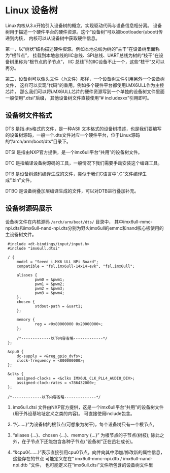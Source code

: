 # Linux 设备树

Linux内核从3.x开始引入设备树的概念，实现驱动代码与设备信息相分离。 设备树用于描述一个硬件平台的硬件资源。这个“设备树”可以被bootloader(uboot)传递到内核， 内核可以从设备树中获取硬件信息。

第一，以“树状”结构描述硬件资源。例如本地总线为树的“主干”在设备树里面称为“根节点”， 挂载到本地总线的IIC总线、SPI总线、UART总线为树的“枝干”在设备树里称为“根节点的子节点”， IIC 总线下的IIC设备不止一个，这些“枝干”又可以再分。

第二，设备树可以像头文件（.h文件）那样，一个设备树文件引用另外一个设备树文件， 这样可以实现“代码”的重用。例如多个硬件平台都使用i.MX6ULL作为主控芯片， 那么我们可以将i.MX6ULL芯片的硬件资源写到一个单独的设备树文件里面一般使用“.dtsi”后缀， 其他设备树文件直接使用“# includexxx”引用即可。

## 设备树文件格式
DTS 是指.dts格式的文件，是一种ASII 文本格式的设备树描述，也是我们要编写的设备树源码，一般一个.dts文件对应一个硬件平台，位于Linux源码的“/arch/arm/boot/dts”目录下。

DTSI 是指由NXP官方提供，是一个imx6ull平台“共用”的设备树文件。

DTC 是指编译设备树源码的工具，一般情况下我们需要手动安装这个编译工具。

DTB 是设备树源码编译生成的文件，类似于我们C语言中“.C”文件编译生成“.bin”文件。

DTBO 是设备树叠加层编译生成的文件，可以对DTB进行叠加补充。

## 设备树源码展示

设备树文件在内核源码 `/arch/arm/boot/dts/` 目录中， 其中imx6ull-mmc-npi.dts和imx6ull-nand-npi.dts分别为野火imx6ull的emmc和nand核心板使用的主设备树文件。

```dts
 #include <dt-bindings/input/input.h>
 #include "imx6ull.dtsi"

 / {
     model = "Seeed i.MX6 ULL NPi Board";
     compatible = "fsl,imx6ull-14x14-evk", "fsl,imx6ull";

     aliases {
             pwm0 = &pwm1;
             pwm1 = &pwm2;
             pwm2 = &pwm3;
             pwm3 = &pwm4;
     };
     chosen {
             stdout-path = &uart1;
     };

     memory {
             reg = <0x80000000 0x20000000>;
     };

     /*-------------以下内容省略-------------*/
 };

 &cpu0 {
     dc-supply = <&reg_gpio_dvfs>;
     clock-frequency = <800000000>;
 };

 &clks {
     assigned-clocks = <&clks IMX6UL_CLK_PLL4_AUDIO_DIV>;
     assigned-clock-rates = <786432000>;
 };

 /*-------------以下内容省略--------------*/
```

1. imx6ull.dtsi 文件由NXP官方提供，这是一个imx6ull平台“共用”的设备树文件(用于外设基地址定义之类的内容)。 可直接使用include包含。

2. “/{……}”为设备树的根节点(可想象为树干)，每个设备树只有一个根节点。

3. “aliases {…}、chosen {…}、memory {…}” 为根节点的子节点(树枝); 除此之外，在子节点下还能包含各种子节点(“设备树”正在茁壮成长)。

4. “&cpu0{……}”表示直接引用cpu0节点，向并向其中添加/修改新的属性信息，这些存在的节点 可能定义在在“ imx6ull-mmc-npi.dtb / imx6ull-nand-npi.dtb ”文件， 也可能定义在“imx6ull.dtsi”文件所包含的设备树文件里